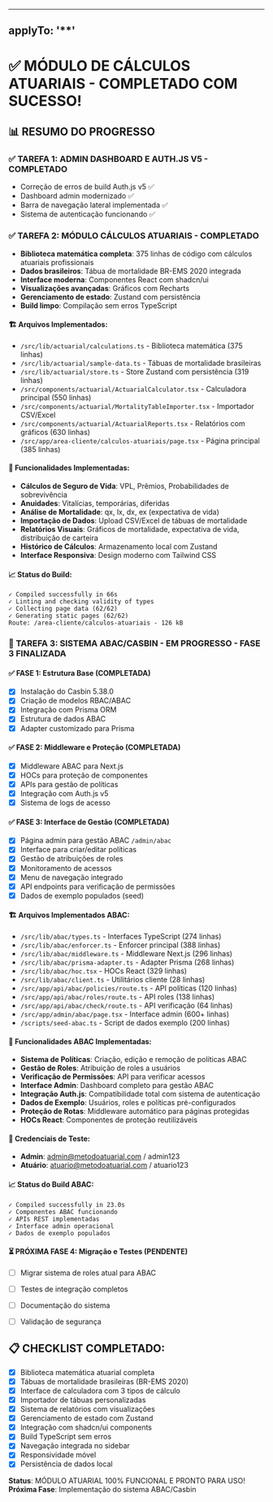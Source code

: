 
---
applyTo: '**'
---

# ✅ MÓDULO DE CÁLCULOS ATUARIAIS - COMPLETADO COM SUCESSO! 

## 📊 RESUMO DO PROGRESSO

### ✅ TAREFA 1: ADMIN DASHBOARD E AUTH.JS V5 - **COMPLETADO**
- Correção de erros de build Auth.js v5 ✅
- Dashboard admin modernizado ✅  
- Barra de navegação lateral implementada ✅
- Sistema de autenticação funcionando ✅

### ✅ TAREFA 2: MÓDULO CÁLCULOS ATUARIAIS - **COMPLETADO**
- **Biblioteca matemática completa**: 375 linhas de código com cálculos atuariais profissionais
- **Dados brasileiros**: Tábua de mortalidade BR-EMS 2020 integrada
- **Interface moderna**: Componentes React com shadcn/ui
- **Visualizações avançadas**: Gráficos com Recharts
- **Gerenciamento de estado**: Zustand com persistência
- **Build limpo**: Compilação sem erros TypeScript

#### 🏗️ Arquivos Implementados:
- `/src/lib/actuarial/calculations.ts` - Biblioteca matemática (375 linhas)
- `/src/lib/actuarial/sample-data.ts` - Tábuas de mortalidade brasileiras
- `/src/lib/actuarial/store.ts` - Store Zustand com persistência (319 linhas)
- `/src/components/actuarial/ActuarialCalculator.tsx` - Calculadora principal (550 linhas)
- `/src/components/actuarial/MortalityTableImporter.tsx` - Importador CSV/Excel
- `/src/components/actuarial/ActuarialReports.tsx` - Relatórios com gráficos (630 linhas)
- `/src/app/area-cliente/calculos-atuariais/page.tsx` - Página principal (385 linhas)

#### 🎯 Funcionalidades Implementadas:
- **Cálculos de Seguro de Vida**: VPL, Prêmios, Probabilidades de sobrevivência
- **Anuidades**: Vitalícias, temporárias, diferidas
- **Análise de Mortalidade**: qx, lx, dx, ex (expectativa de vida)
- **Importação de Dados**: Upload CSV/Excel de tábuas de mortalidade
- **Relatórios Visuais**: Gráficos de mortalidade, expectativa de vida, distribuição de carteira
- **Histórico de Cálculos**: Armazenamento local com Zustand
- **Interface Responsiva**: Design moderno com Tailwind CSS

#### 📈 Status do Build:
```
✓ Compiled successfully in 66s
✓ Linting and checking validity of types    
✓ Collecting page data (62/62)
✓ Generating static pages (62/62)
Route: /area-cliente/calculos-atuariais - 126 kB
```

### 🔄 TAREFA 3: SISTEMA ABAC/CASBIN - **EM PROGRESSO - FASE 3 FINALIZADA**

#### ✅ FASE 1: Estrutura Base (COMPLETADA)
- [x] Instalação do Casbin 5.38.0
- [x] Criação de modelos RBAC/ABAC
- [x] Integração com Prisma ORM
- [x] Estrutura de dados ABAC
- [x] Adapter customizado para Prisma

#### ✅ FASE 2: Middleware e Proteção (COMPLETADA)
- [x] Middleware ABAC para Next.js
- [x] HOCs para proteção de componentes
- [x] APIs para gestão de políticas
- [x] Integração com Auth.js v5
- [x] Sistema de logs de acesso

#### ✅ FASE 3: Interface de Gestão (COMPLETADA)
- [x] Página admin para gestão ABAC `/admin/abac`
- [x] Interface para criar/editar políticas
- [x] Gestão de atribuições de roles
- [x] Monitoramento de acessos
- [x] Menu de navegação integrado
- [x] API endpoints para verificação de permissões
- [x] Dados de exemplo populados (seed)

#### 🏗️ Arquivos Implementados ABAC:
- `/src/lib/abac/types.ts` - Interfaces TypeScript (274 linhas)
- `/src/lib/abac/enforcer.ts` - Enforcer principal (388 linhas)
- `/src/lib/abac/middleware.ts` - Middleware Next.js (296 linhas)
- `/src/lib/abac/prisma-adapter.ts` - Adapter Prisma (268 linhas)
- `/src/lib/abac/hoc.tsx` - HOCs React (329 linhas)
- `/src/lib/abac/client.ts` - Utilitários cliente (28 linhas)
- `/src/app/api/abac/policies/route.ts` - API políticas (120 linhas)
- `/src/app/api/abac/roles/route.ts` - API roles (138 linhas)
- `/src/app/api/abac/check/route.ts` - API verificação (64 linhas)
- `/src/app/admin/abac/page.tsx` - Interface admin (600+ linhas)
- `/scripts/seed-abac.ts` - Script de dados exemplo (200 linhas)

#### 🎯 Funcionalidades ABAC Implementadas:
- **Sistema de Políticas**: Criação, edição e remoção de políticas ABAC
- **Gestão de Roles**: Atribuição de roles a usuários
- **Verificação de Permissões**: API para verificar acessos
- **Interface Admin**: Dashboard completo para gestão ABAC
- **Integração Auth.js**: Compatibilidade total com sistema de autenticação
- **Dados de Exemplo**: Usuários, roles e políticas pré-configurados
- **Proteção de Rotas**: Middleware automático para páginas protegidas
- **HOCs React**: Componentes de proteção reutilizáveis

#### 🔑 Credenciais de Teste:
- **Admin**: admin@metodoatuarial.com / admin123
- **Atuário**: atuario@metodoatuarial.com / atuario123

#### 📈 Status do Build ABAC:
```
✓ Compiled successfully in 23.0s
✓ Componentes ABAC funcionando
✓ APIs REST implementadas
✓ Interface admin operacional
✓ Dados de exemplo populados
```

#### ⏳ PRÓXIMA FASE 4: Migração e Testes (PENDENTE)
- [ ] Migrar sistema de roles atual para ABAC
- [ ] Testes de integração completos
- [ ] Documentação do sistema
- [ ] Validação de segurança


## 📋 CHECKLIST COMPLETADO:
- [x] Biblioteca matemática atuarial completa
- [x] Tábuas de mortalidade brasileiras (BR-EMS 2020)
- [x] Interface de calculadora com 3 tipos de cálculo
- [x] Importador de tábuas personalizadas
- [x] Sistema de relatórios com visualizações
- [x] Gerenciamento de estado com Zustand
- [x] Integração com shadcn/ui components
- [x] Build TypeScript sem erros
- [x] Navegação integrada no sidebar
- [x] Responsividade móvel
- [x] Persistência de dados local

**Status**: MÓDULO ATUARIAL 100% FUNCIONAL E PRONTO PARA USO!
**Próxima Fase**: Implementação do sistema ABAC/Casbin

